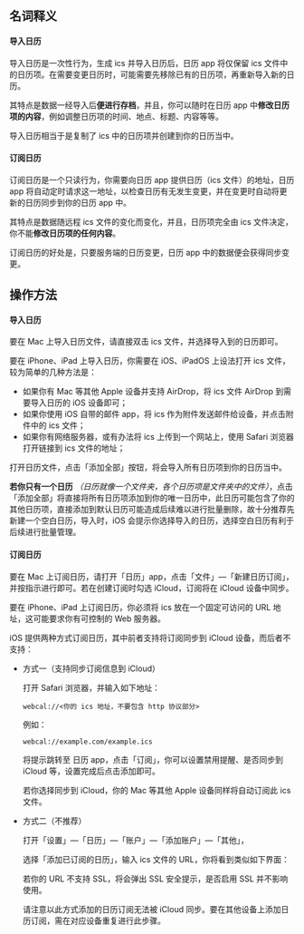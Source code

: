 ## 名词释义

#### 导入日历

导入日历是一次性行为，生成 ics 并导入日历后，日历 app 将仅保留 ics 文件中的日历项。在需要变更日历时，可能需要先移除已有的日历项，再重新导入新的日历。

其特点是数据一经导入后**便进行存档**，并且，你可以随时在日历 app 中**修改日历项的内容**，例如调整日历项的时间、地点、标题、内容等等。

导入日历相当于是复制了 ics 中的日历项并创建到你的日历当中。

#### 订阅日历

订阅日历是一个只读行为，你需要向日历 app 提供日历（ics 文件）的地址，日历 app 将自动定时请求这一地址，以检查日历有无发生变更，并在变更时自动将更新的日历同步到你的日历 app 中。

其特点是数据随远程 ics 文件的变化而变化，并且，日历项完全由 ics 文件决定，你不能**修改日历项的任何内容**。

订阅日历的好处是，只要服务端的日历变更，日历 app 中的数据便会获得同步变更。



## 操作方法

#### 导入日历

要在 Mac 上导入日历文件，请直接双击 ics 文件，并选择导入到的日历即可。

要在 iPhone、iPad 上导入日历，你需要在 iOS、iPadOS 上设法打开 ics 文件，较为简单的几种方法是：

* 如果你有 Mac 等其他 Apple 设备并支持 AirDrop，将 ics 文件 AirDrop 到需要导入日历的 iOS 设备即可；
* 如果你使用 iOS 自带的邮件 app，将 ics 作为附件发送邮件给设备，并点击附件中的 ics 文件；
* 如果你有网络服务器，或有办法将 ics 上传到一个网站上，使用 Safari 浏览器打开链接到 ics 文件的地址；

打开日历文件，点击「添加全部」按钮，将会导入所有日历项到你的日历当中。

**若你只有一个日历** *（日历就像一个文件夹，各个日历项是文件夹中的文件）*，点击「添加全部」将直接将所有日历项添加到你的唯一日历中，此日历可能包含了你的其他日历项，直接添加到默认日历可能造成后续难以进行批量删除，故十分推荐先新建一个空白日历，导入时，iOS 会提示你选择导入的日历，选择空白日历有利于后续进行批量管理。

#### 订阅日历

要在 Mac 上订阅日历，请打开「日历」app，点击「文件」—「新建日历订阅」，并按指示进行即可。若在创建订阅时勾选 iCloud，订阅将在 iCloud 设备中同步。

要在 iPhone、iPad 上订阅日历，你必须将 ics 放在一个固定可访问的 URL 地址，这可能要求你有可控制的 Web 服务器。

iOS 提供两种方式订阅日历，其中前者支持将订阅同步到 iCloud 设备，而后者不支持：

* 方式一（支持同步订阅信息到 iCloud）

  打开 Safari 浏览器，并输入如下地址：

  ```
  webcal://<你的 ics 地址，不要包含 http 协议部分>
  ```

  例如：

  ```
  webcal://example.com/example.ics
  ```

  将提示跳转至 日历 app，点击「订阅」，你可以设置禁用提醒、是否同步到 iCloud 等，设置完成后点击添加即可。

  若你选择同步到 iCloud，你的 Mac 等其他 Apple 设备同样将自动订阅此 ics 文件。

* 方式二（不推荐）

  打开「设置」—「日历」—「账户」—「添加账户」—「其他」，

  选择「添加已订阅的日历」，输入 ics 文件的 URL，你将看到类似如下界面：

  若你的 URL 不支持 SSL，将会弹出 SSL 安全提示，是否启用 SSL 并不影响使用。

  请注意以此方式添加的日历订阅无法被 iCloud 同步。要在其他设备上添加日历订阅，需在对应设备重复进行此步骤。
